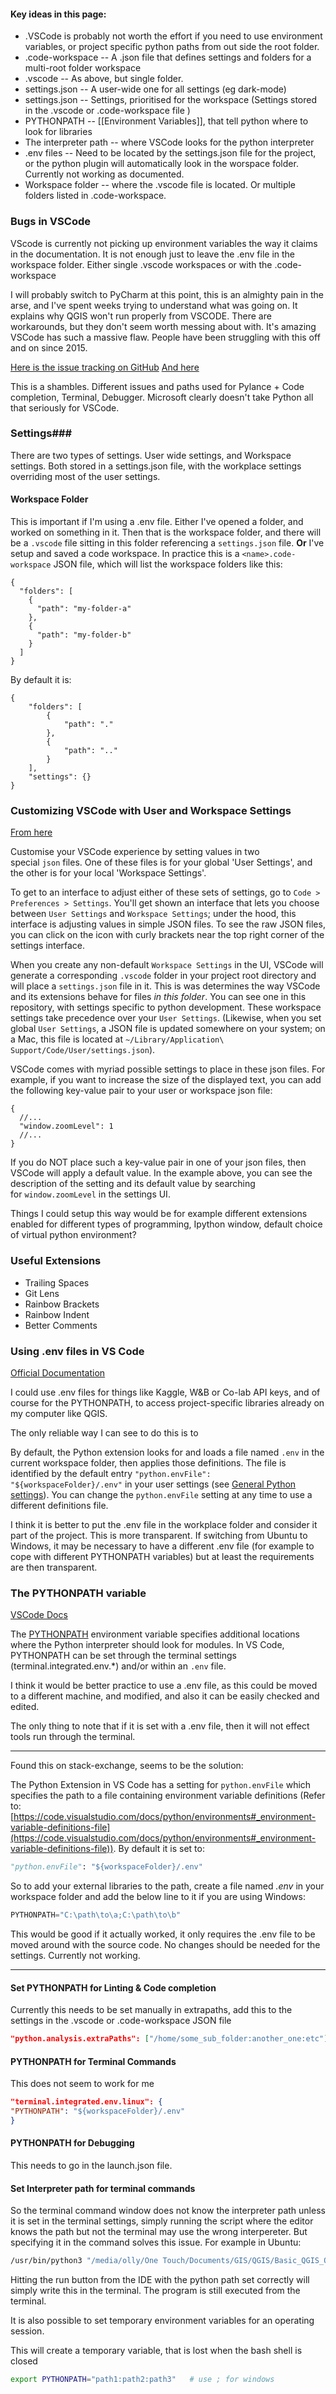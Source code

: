 
#### Key ideas in this page: 
- .VSCode is probably not worth the effort if you need to use environment variables, or project specific python paths from out side the root folder.
- .code-workspace -- A .json file that defines settings and folders for a multi-root folder workspace
- .vscode -- As above, but single folder.  
- settings.json -- A user-wide one for all settings (eg dark-mode)
- settings.json -- Settings, prioritised for the workspace (Settings stored in the .vscode or .code-workspace  file )
- PYTHONPATH -- [[Environment Variables]], that tell python where to look for libraries
- The interpreter path -- where VSCode looks for the python interpreter
- .env files -- Need to be located by the settings.json file for the project, or the python plugin will automatically look in the worspace folder.  Currently not working as documented.
- Workspace folder -- where the .vscode file is located.  Or multiple folders listed in .code-workspace.

### Bugs in VSCode
VScode is currently not picking up environment variables the way it claims in the documentation.  It is not enough just to leave the .env file in the workspace folder.  Either single .vscode workspaces or with the .code-workspace

I will probably switch to PyCharm at this point, this is an almighty pain in the arse, and I've spent weeks trying to understand what was going on.  It explains why QGIS won't run properly from VSCODE.  There are workarounds, but they don't seem worth messing about with.  It's amazing VSCode has such a massive flaw.  People have been struggling with this off and on since 2015.

[Here is the issue tracking on GitHub](https://github.com/microsoft/vscode-python/issues/944)
[And here](https://github.com/microsoft/pylance-release/issues/275)

This is a shambles.  Different issues and paths used for Pylance + Code completion, Terminal, Debugger.  Microsoft clearly doesn't take Python all that seriously for VSCode.  

### Settings###
There are two types of settings.  User wide settings, and Workspace settings.  Both stored in a settings.json file, with the workplace settings overriding most of the user settings.

#### Workspace Folder
This is important if I'm using a .env file.  Either I've opened a folder, and worked on something in it.  Then that is the workspace folder, and there will be a `.vscode` file sitting in this folder referencing a `settings.json` file.  **Or**  I've setup and saved a code workspace.  In practice this is a `<name>.code-workspace` JSON file, which will list the workspace folders like this:

```
{
  "folders": [
    {
      "path": "my-folder-a"
    },
    {
      "path": "my-folder-b"
    }
  ]
}
```

By default it is:

```
{
	"folders": [
		{
			"path": "."
		},
		{
			"path": ".."
		}
	],
	"settings": {}
}
```

### Customizing VSCode with User and Workspace Settings
[From here](https://github.com/d-w-d/python-project-template)

Customise your VSCode experience by setting values in two special `json` files. One of these files is for your global 'User Settings', and the other is for your local 'Workspace Settings'.

To get to an interface to adjust either of these sets of settings, go to
`Code > Preferences > Settings`. You'll get shown an interface that lets you choose between `User Settings` and `Workspace Settings`; under the hood, this interface is adjusting values in simple JSON files. To see the raw JSON files, you can click on the icon with curly brackets near the top right corner of the settings interface.

When you create any non-default `Workspace Settings` in the UI, VSCode will generate a corresponding `.vscode` folder in your project root directory and will place a `settings.json` file in it. This is was determines the way VSCode and its extensions behave for files _in this folder_. You can see one in this repository, with settings specific to python development. These workspace settings take precedence over your `User Settings`. (Likewise, when you set global `User Settings`, a JSON file is updated somewhere on your system; on a Mac, this file is located at `~/Library/Application\ Support/Code/User/settings.json`).

VSCode comes with myriad possible settings to place in these json files. For example, if you want to increase the size of the displayed text, you can add the following key-value pair to your user or workspace json file:

```
{
  //...
  "window.zoomLevel": 1
  //...
}
```

If you do NOT place such a key-value pair in one of your json files, then VSCode will apply a default value. In the example above, you can see the description of the setting and its default value by searching for `window.zoomLevel` in the settings UI.

Things I could setup this way would be for example different extensions enabled for different types of programming, Ipython window, default choice of virtual python environment?

### Useful Extensions
-   Trailing Spaces
-   Git Lens
-   Rainbow Brackets
-   Rainbow Indent
-   Better Comments

### Using .env files in VS Code
[Official Documentation](https://code.visualstudio.com/docs/python/environments)

I could use .env files for things like Kaggle, W&B or Co-lab API keys, and of course for the PYTHONPATH, to access project-specific libraries already on my computer like QGIS.

The only reliable way I can see to do this is to 

By default, the Python extension looks for and loads a file named `.env` in the current workspace folder, then applies those definitions. The file is identified by the default entry `"python.envFile": "${workspaceFolder}/.env"` in your user settings (see [General Python settings](https://code.visualstudio.com/docs/python/settings-reference#_general-python-settings)). You can change the `python.envFile` setting at any time to use a different definitions file.

I think it is better to put the .env file in the workplace folder and consider it part of the project.  This is more transparent.  If switching from Ubuntu to Windows, it may be necessary to have a different .env file (for example to cope with different PYTHONPATH variables) but at least the requirements are then transparent.

### The PYTHONPATH variable
[VSCode Docs](https://code.visualstudio.com/docs/python/environments#_use-of-the-pythonpath-variable)

The [PYTHONPATH](https://docs.python.org/3/using/cmdline.html#envvar-PYTHONPATH) environment variable specifies additional locations where the Python interpreter should look for modules. In VS Code, PYTHONPATH can be set through the terminal settings (terminal.integrated.env.*) and/or within an `.env` file.

I think it would be better practice to use a .env file, as this could be moved to a different machine, and modified, and also it can be easily checked and edited.

The only thing to note that if it is set with a .env file, then it will not effect tools run through the terminal.
_____________________________________
Found this on stack-exchange, seems to be the solution: 

The Python Extension in VS Code has a setting for `python.envFile` which specifies the path to a file containing environment variable definitions (Refer to: [https://code.visualstudio.com/docs/python/environments#_environment-variable-definitions-file](https://code.visualstudio.com/docs/python/environments#_environment-variable-definitions-file)). By default it is set to:

```python
"python.envFile": "${workspaceFolder}/.env"
```

So to add your external libraries to the path, create a file named _.env_ in your workspace folder and add the below line to it if you are using Windows:

```python
PYTHONPATH="C:\path\to\a;C:\path\to\b"
```

This would be good if it actually worked, it only requires the .env file to be moved around with the source code.  No changes should be needed for the settings.  Currently not working.

_____________________________________________________________

#### Set PYTHONPATH for Linting & Code completion
Currently this needs to be set manually in extrapaths, add this to the settings in the .vscode or .code-workspace JSON file

```JSON
"python.analysis.extraPaths": ["/home/some_sub_folder:another_one:etc"]
```

#### PYTHONPATH for Terminal Commands
This does not seem to work for me
```JSON
"terminal.integrated.env.linux": {
"PYTHONPATH": "${workspaceFolder}/.env"
}
```

#### PYTHONPATH for Debugging
This needs to go in the launch.json  file.

#### Set Interpreter path for terminal commands
So the terminal command window does not know the interpreter path unless it is set in the terminal settings, simply running the script where the editor knows the path but not the terminal may use the wrong interpereter. But specifying it in the command solves this issue.  For example in Ubuntu:

```bash
/usr/bin/python3 "/media/olly/One Touch/Documents/GIS/QGIS/Basic_QGIS_Operation.py"
```

Hitting the run button from the IDE with the python path set correctly will simply write this in the terminal.  The program is still executed from the terminal. 

It is also possible to set temporary environment variables for an operating session.

This will create a temporary variable, that is lost when the bash shell is closed

```bash
export PYTHONPATH="path1:path2:path3"   # use ; for windows
```
